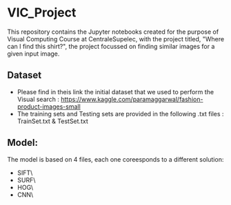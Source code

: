 # VIC_Project

This repository contains the Jupyter notebooks created for the purpose of Visual Computing Course at CentraleSupelec, with the project titled, "Where can I find this shirt?", the project focussed on finding similar images for a given input image. 


## Dataset 

- Please find in theis link the initial dataset that we used to perform the Visual search : https://www.kaggle.com/paramaggarwal/fashion-product-images-small
- The training sets and Testing sets are provided in the following .txt files : TrainSet.txt & TestSet.txt


## Model: 

The model is based on 4 files, each one coreesponds to a different solution:
- SIFT\
- SURF\
- HOG\
- CNN\
